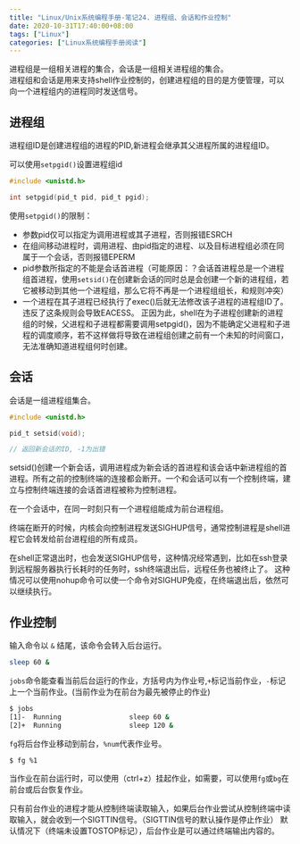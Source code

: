 ```yaml
---
title: "Linux/Unix系统编程手册-笔记24. 进程组、会话和作业控制"
date: 2020-10-31T17:40:00+08:00
tags: ["Linux"]
categories: ["Linux系统编程手册阅读"]
---
```


进程组是一组相关进程的集合，会话是一组相关进程组的集合。  
进程组和会话是用来支持shell作业控制的，创建进程组的目的是方便管理，可以向一个进程组内的进程同时发送信号。

## 进程组

进程组ID是创建进程组的进程的PID,新进程会继承其父进程所属的进程组ID。

可以使用`setpgid()`设置进程组id

```c
#include <unistd.h>

int setpgid(pid_t pid, pid_t pgid);
```
使用`setpgid()`的限制：
- 参数pid仅可以指定为调用进程或其子进程，否则报错ESRCH
- 在组间移动进程时，调用进程、由pid指定的进程、以及目标进程组必须在同属于一个会话，否则报错EPERM
- pid参数所指定的不能是会话首进程（可能原因：？会话首进程总是一个进程组首进程，使用`setsid()`在创建新会话的同时总是会创建一个新的进程组，若它被移动到其他一个进程组，那么它将不再是一个进程组组长，和规则冲突）
- 一个进程在其子进程已经执行了exec()后就无法修改该子进程的进程组ID了。违反了这条规则会导致EACESS。
正因为此，shell在为子进程创建新的进程组的时候，父进程和子进程都需要调用setpgid()，因为不能确定父进程和子进程的调度顺序，若不这样做将导致在进程组创建之前有一个未知的时间窗口，无法准确知道进程组何时创建。

## 会话

会话是一组进程组集合。

```c
#include <unistd.h>

pid_t setsid(void);

// 返回新会话的ID, -1为出错
```

setsid()创建一个新会话，调用进程成为新会话的首进程和该会话中新进程组的首进程。所有之前的控制终端的连接都会断开。一个和会话可以有一个控制终端，建立与控制终端连接的会话首进程被称为控制进程。 

在一个会话中，在同一时刻只有一个进程组能成为前台进程组。  

终端在断开的时候，内核会向控制进程发送SIGHUP信号，通常控制进程是shell进程它会转发给前台进程组的所有成员。


在shell正常退出时，也会发送SIGHUP信号，这种情况经常遇到，比如在ssh登录到远程服务器执行长耗时的任务时，ssh终端退出后，远程任务也被终止了。
这种情况可以使用nohup命令可以使一个命令对SIGHUP免疫，在终端退出后，依然可以继续执行。  


## 作业控制
输入命令以 `&` 结尾，该命令会转入后台运行。  

```sh
sleep 60 &
```

`jobs`命令能查看当前后台运行的作业，方括号内为作业号,`+`标记当前作业，`-`标记上一个当前作业。(当前作业为在前台为最先被停止的作业)

```sh
$ jobs
[1]-  Running                 sleep 60 &
[2]+  Running                 sleep 120 &
```

`fg`将后台作业移动到前台，`%num`代表作业号。

```sh
$ fg %1
```

当作业在前台运行时，可以使用（ctrl+z）挂起作业，如需要，可以使用`fg`或`bg`在前台或后台恢复作业。  

只有前台作业的进程才能从控制终端读取输入，如果后台作业尝试从控制终端中读取输入，就会收到一个SIGTTIN信号。（SIGTTIN信号的默认操作是停止作业）
默认情况下（终端未设置TOSTOP标记），后台作业是可以通过终端输出内容的。


